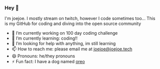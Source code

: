 ### Hey 👋
I'm joejoe. I mostly stream on twitch, however I code sometimes too... This is my GitHub for coding and diving into the open source community


- 🔭 I’m currently working on 100 day coding challenge
- 🌱 I’m currently learning: coding!!
- 🤔 I’m looking for help with anything, im still learning
- 📫 How to reach me: please email me at joejoe@joejoe.tech
- 😄 Pronouns: he/they pronouns
- ⚡ Fun fact: I have a dog named [oreo](https://media.discordapp.net/attachments/665819886529806336/1032073796724736020/IMG_20211223_193340_01.jpg?width=492&height=656)
